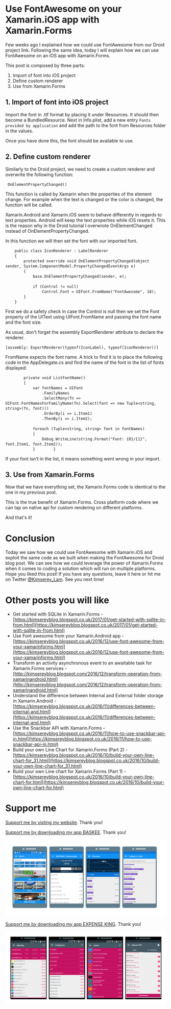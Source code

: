 # Use FontAwesome on your Xamarin.iOS app with Xamarin.Forms

Few weeks ago I explained how we could use FontAwesome from our Droid project link. Following the same idea, today I will explain how we can use FontAwesome on an iOS app with Xamarin.Forms.

This post is composed by three parts:

 1. Import of font into iOS project
 2. Define custom renderer
 3. Use from Xamarin.Forms

## 1. Import of font into iOS project

Import the font in .ttf format by placing it under Resources. It should then become a BundledResource. Next in Info.plist, add a new entry `Fonts provided by application` and add the path to the font from Resources folder in the values.

Once you have done this, the font should be available to use.

## 2. Define custom renderer

Similarly to the Droid project, we need to create a custom renderer and overwrite the following function:
```
 OnElementPropertyChanged()
```

This function is called by Xamarin when the properties of the element change. For example when the text is changed or the color is changed, the function will be called.

Xamarin.Android and Xamarin.iOS seem to behave differently in regards to text properties. Android will keep the text properties while iOS resets it. This is the reason why in the Droid tutorial I overwrote OnElementChanged instead of OnElementPropertyChanged.

In this function we will then set the font with our imported font.

```
    public class IconRenderer : LabelRenderer
    {
        protected override void OnElementPropertyChanged(object sender, System.ComponentModel.PropertyChangedEventArgs e)
        {
            base.OnElementPropertyChanged(sender, e);

            if (Control != null)
                Control.Font = UIFont.FromName("FontAwesome", 18);
        }
    }  

```
First we do a safety check in case the Control is null then we set the Font property of the UIText using UIFont.FromName and passing the font name and the font size.

As usual, don't forget the assembly ExportRenderer attribute to declare the renderer.

```
[assembly: ExportRenderer(typeof(IconLabel), typeof(IconRenderer))] 
```

FromName expects the font name. A trick to find it is to place the following code in the AppDelegate.cs and find the name of the font in the list of fonts displayed:

```
        private void ListFontName()
        {
            var fontNames = UIFont
                .FamilyNames
                .SelectMany(fn => UIFont.FontNamesForFamilyName(fn).Select(font => new Tuple<string, string>(fn, font)))
                .OrderBy(i => i.Item1)
                .ThenBy(i => i.Item2);

            foreach (Tuple<string, string> font in fontNames)
            {
                Debug.WriteLine(string.Format("Font: {0}/{1}", font.Item1, font.Item2));
            }        }
```

If your font isn't in the list, it means something went wrong in your import.

## 3. Use from Xamarin.Forms

Now that we have everything set, the Xamarin.Forms code is identical to the one in my previous post.

This is the true benefit of Xamarin.Forms. Cross platform code where we can tap on native api for custom rendering on different platforms.

And that's it!

# Conclusion

Today we saw how we could use FontAwesome with Xamarin.iOS and exploit the same code as we built when making the FontAwesome for Droid blog post. We can see how we could leverage the power of Xamarin.Forms when it comes to coding a solution which will run on multiple platforms. Hope you liked this post! If you have any questions, leave it here or hit me on Twitter [@Kimserey_Lam](). See you next time!

# Other posts you will like

- Get started with SQLite in Xamarin.Forms - [https://kimsereyblog.blogspot.co.uk/2017/01/get-started-with-sqlite-in-from.html](https://kimsereyblog.blogspot.co.uk/2017/01/get-started-with-sqlite-in-from.html)
- Use Font awesome from your Xamarin.Android app - [https://kimsereyblog.blogspot.co.uk/2016/12/use-font-awesome-from-your-xamarinforms.html](https://kimsereyblog.blogspot.co.uk/2016/12/use-font-awesome-from-your-xamarinforms.html)
- Transform an activity asynchronous event to an awaitable task for Xamarin.Forms services - [http://kimsereyblog.blogspot.com/2016/12/transform-operation-from-xamarinandroid.html](http://kimsereyblog.blogspot.com/2016/12/transform-operation-from-xamarinandroid.html)
- Understand the difference between Internal and External folder storage in Xamarin.Android - [https://kimsereyblog.blogspot.co.uk/2016/11/differences-between-internal-and.html](https://kimsereyblog.blogspot.co.uk/2016/11/differences-between-internal-and.html)
- Use the Snackbar API with Xamarin.Forms - [https://kimsereyblog.blogspot.co.uk/2016/11/how-to-use-snackbar-api-in.html](https://kimsereyblog.blogspot.co.uk/2016/11/how-to-use-snackbar-api-in.html)
- Build your own Line Chart for Xamarin.Forms (Part 2) - [https://kimsereyblog.blogspot.co.uk/2016/10/build-your-own-line-chart-for_31.html](https://kimsereyblog.blogspot.co.uk/2016/10/build-your-own-line-chart-for_31.html)
- Build your own Line chart for Xamarin.Forms (Part 1) - [https://kimsereyblog.blogspot.co.uk/2016/10/build-your-own-line-chart-for.html](https://kimsereyblog.blogspot.co.uk/2016/10/build-your-own-line-chart-for.html)

# Support me
[Support me by visting my website](https://www.kimsereylam.com). Thank you!

[Support me by downloading my app BASKEE](https://www.kimsereylam.com/baskee). Thank you!

![baskee](https://raw.githubusercontent.com/Kimserey/kimserey.github.io/master/img/readme/baskee_screenshots.png)

[Support me by downloading my app EXPENSE KING](https://www.kimsereylam.com/expenseking). Thank you!

![expense king](https://raw.githubusercontent.com/Kimserey/kimserey.github.io/master/img/readme/expenseking_screenshots.png)
